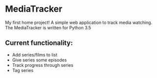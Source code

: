 MediaTracker
============

My first home project! A simple web application to track media watching.
The MediaTracker is written for Python 3.5 

Current functionality:
----------------------

- Add series/films to list
- Give series some episodes
- Track progress through series
- Tag series
